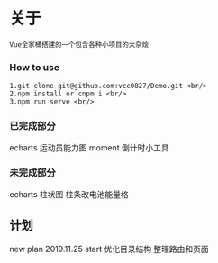 # 关于

    Vue全家桶搭建的一个包含各种小项目的大杂烩

### How to use

    1.git clone git@github.com:vcc0827/Demo.git <br/>
    2.npm install or cnpm i <br/>
    3.npm run serve <br/>

### 已完成部分

echarts 运动员能力图
moment 倒计时小工具

### 未完成部分

echarts 柱状图 柱条改电池能量格
<img :src="./assets/graphical.png">

## 计划
new plan 
2019.11.25 start
优化目录结构 整理路由和页面 

